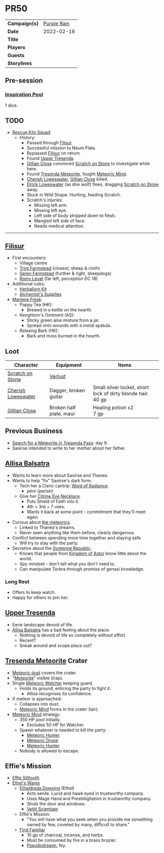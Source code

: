 # PR50

|||
| --- | --- |
| **Campaign(s)** | [Purple Rain](../campaigns/C1-purple-rain.md) | session.3
| **Date** | 2022-02-16 |
| **Title** | |
| **Players** | |
| **Guests** | |
| **Storylines** | |

## Pre-session

### [Inspiration Pool](../mechanics/dm-inspiration.md)

1 dice.

## TODO

- [Rescue Kiln Squad](../storylines/rescue-kiln-squad.md):
  - History:
    - Passed through [Filisur](../places/villages/filisur.md).
    - Successful mission to Neum Flats.
    - Bypassed [Filisur](../places/villages/filisur.md) on return.
    - Found [Upper Tresenda](../places/plains-valleys/upper-tresenda.md).
    - [Gillian Close](../characters/gillian-close.md) convinced [Scratch on Stone](../characters/scratch-on-stone.md) to investigate while here.
    - Found [Tresenda Meteorite](../items/meteoric/meteorites/tresenda-meteorite.md), fought [Meteoric Mind](../creatures/meteoric-mind.md).
    - [Cherish Loweswater](../characters/cherish-loweswater.md), [Gillian Close](../characters/gillian-close.md) killed.
    - [Elrick Loweswater](../characters/elrick-loweswater.md) (as dire wolf) flees, dragging [Scratch on Stone](../characters/scratch-on-stone.md) away.
    - Stuck in Wild Shape. Hunting, feeding Scratch.
    - Scratch's injuries:
      - Missing left arm.
      - Missing left eye.
      - Left side of body stripped down to flesh.
      - Mangled left side of face.
      - Needs medical attention.

---

## [Filisur](../places/villages/filisur.md)

- First encounters:
  - Village centre
  - [Trint Farmstead](../places/buildings/houses/trint-farmstead.md) (closest, sheep & cloth)
  - [Seren Farmstead](../places/buildings/houses/seren-farmstead.md) (further & right, sheepdogs)
  - [Romy Levat](../characters/romy-levat.md) (far left, perception DC 18)
- Additional rules:
  - [Herbalism Kit](https://static1.squarespace.com/static/5bd88db093a6320f071b1a50/t/611bbeb0cb8c360b0e0fba3d/1629208242929/HerbalismKit_v1-1.pdf)
  - [Alchemist's Supplies](https://static1.squarespace.com/static/5bd88db093a6320f071b1a50/t/5e98cebc3a95810afd348613/1587072711597/AlchemistsSupplies_v1-1.pdf)
- [Marlene Fresk](../characters/marlene-fresk.md):
  - Poppy Tea (HK):
    - Brewed in a kettle on the hearth.
  - Keoghtom's Ointment (AS):
    - Sticky green aloe mixture from a jar.
    - Spread onto wounds with a metal spatula.
  - Relaxing Bark (HK):
    - Bark and moss burned in the hearth.

## Loot

| Character | Equipment | Items |
| --- | --- | --- |
| [Scratch on Stone](../characters/scratch-on-stone.md) | [Verlust](../items/magic/verlust.md) ||
| [Cherish Loweswater](../characters/cherish-loweswater.md) | Dagger, broken guitar | Small silver locket, short lock of dirty blonde hair.<br>40 gp |
| [Gillian Close](../characters/gillian-close.md) | Broken half plate, maul | Healing potion x2<br>7 gp |

## Previous Business

- [Search for a Meteorite in Tresenda Pass](../storylines/search-for-a-meteorite-in-tresenda-pass.md): day 9.
- Saoirse intended to write to her mother about her father.

## [Allisa Balsatra](../characters/allisa-balsatra.md)

- Wants to learn more about Saoirse and Thanea.
- Wants to help "fix" Saoirse's dark form.
  - Tech her a Cleric cantrip: [Word of Radiance](https://www.dndbeyond.com/spells/word-of-radiance).
    - *périr* (perish)
  - Give her [Citrine Eye Necklace](../items/magic/citrine-eye-necklace.md).
    - Puts Shield of Faith into it.
    - 4th + 3rd = 7 uses.
    - Wants it back at some point - commitment that they'll meet again.
- Curious about [the meteorics](../lineages/the-meteorics.md).
  - Linked to Thanea's dreams.
  - Never seen anything like them before, clearly dangerous.
- Conflict between spending more time together and staying safe.
  - Will try to stay with the party.
- Secretive about the [Syntenne Republic](../civilisations/syntenne-republic/syntenne-republic.md).
  - Knows that people from [Kingdom of Astor](../civilisations/kingdom-of-astor/kingdom-of-astor.md) know little about the world.
  - Spy mindset - don't tell what you don't need to.
  - Can manipulate Torbra through promise of genasi knowledge.

### Long Rest

- Offers to keep watch.
- Happy for others to join her.

## [Upper Tresenda](../places/plains-valleys/upper-tresenda.md)

- Eerie landscape devoid of life.
- [Allisa Balsatra](../characters/allisa-balsatra.md) has a bad feeling about the place.
  - Nothing is devoid of life so completely without effort.
  - Recent?
  - Sneak around and scope place out?

## [Tresenda Meteorite](../items/meteoric/meteorites/tresenda-meteorite.md) Crater

- [Meteoric dust](../items/meteoric/meteoric-dust.md) covers the crater.
- "[Meteorite](../items/meteoric/meteorite.md)" visible (trap).
- Single [Meteoric Watcher](../creatures/meteoric-watcher.md) keeping guard.
  - Holds its ground, enticing the party to fight it.
    - Allisa recognises its confidence.
- If meteor is approached:
  - Collapses into dust.
  - [Meteoric Mind](../creatures/meteoric-mind.md) forms in the crater (lair).
- [Meteoric Mind](../creatures/meteoric-mind.md) strategy:
  - 350 HP pool initially.
    - Excludes 50 HP for Watcher.
  - Spawn whatever is needed to kill the party:
    - [Meteoric Hunter](../creatures/meteoric-hunter.md)
    - [Meteoric Drone](../creatures/meteoric-drone.md)
    - [Meteoric Hunter](../creatures/meteoric-hunter.md)
  - Nobody is allowed to escape.

## Effie's Mission

- [Effie Silttooth](../characters/effie-silttooth.md)
- [Ethel's Wares](../places/buildings/shops/ethels-wares.md)
  - [Etheldreda Dowsing](../characters/etheldreda-dowsing.md) (Ethel)
    - Acts senile. Lucid and hawk eyed in trustworthy company.
    - Uses Mage Hand and Prestidigitation in trustworthy company.
    - Shuts the door and windows.
    - [Vetiti Scientiam](../organisations/vetiti-scientiam.md)
  - Effie's Mission:
    - "You will have what you seek when you provide me something owned by few, coveted by many, difficult to share."
  - [Find Familiar](https://www.dndbeyond.com/spells/find-familiar)
    - 10 gp of charcoal, incense, and herbs.
    - Must be consumed by fire in a brass brazier.
    - [Pseudodragon](https://www.dndbeyond.com/monsters/pseudodragon), fey.
